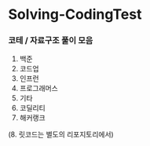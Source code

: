 # Solving-CodingTest

### 코테 / 자료구조 풀이 모음

1. 백준
2. 코드업
3. 인프런
4. 프로그래머스
5. 기타
6. 코딜리티
7. 해커랭크

(8. 릿코드는 별도의 리포지토리에서)
